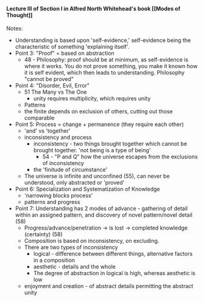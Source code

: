 #### Lecture III of Section I in Alfred North Whitehead's book [[Modes of Thought]]

Notes:
- Understanding is based upon 'self-evidence,' self-evidence being the characteristic of something 'explaining itself'. 
- Point 3: "Proof" = based on abstraction
	- 48 - Philosophy: proof should be at minimum, as self-evidence is where it works. You do not prove something, you make it known how it is self evident, which then leads to understanding. Philosophy "cannot be proved"
- Point 4: "Disorder, Evil, Error"
	- 51 The Many vs The One
		- unity requires multiplicity, which requires unity
	- Patterns
	- the finite depends on exclusion of others, cutting out those comparable
- Point 5: Process = change + permanence (they require each other)
	- 'and' vs 'together'
	- inconsistency and process
		- inconsistency - two things brought together which cannot be brought together. 'not being is a type of being'
			- 54 - "P and Q" how the universe escapes from the exclusions of inconsistency
		- the 'finitude of circumstance'
	- The universe is infinite and unconfined (55), can never be understood, only abstracted or 'proved'
- Point 6: Specialization and Systematization of Knowledge
	- 'narrowing blocks process'
	- patterns and progress
- Point 7: Understanding has 2 modes of advance - gathering of detail within an assigned pattern, and discovery of novel pattern/novel detail (58)
	- Progress/advance/penetration -> is lost -> completed knowledge (certainty) (58)
	- Composition is based on inconsistency, on excluding.
	- There are two types of inconsistency
		- logical - difference between different things, alternative factors in a composition
		- aesthetic - details and the whole
		- The degree of abstraction in logical is high, whereas aesthetic is low
	- enjoyment and creation - of abstract details permitting the abstract unity